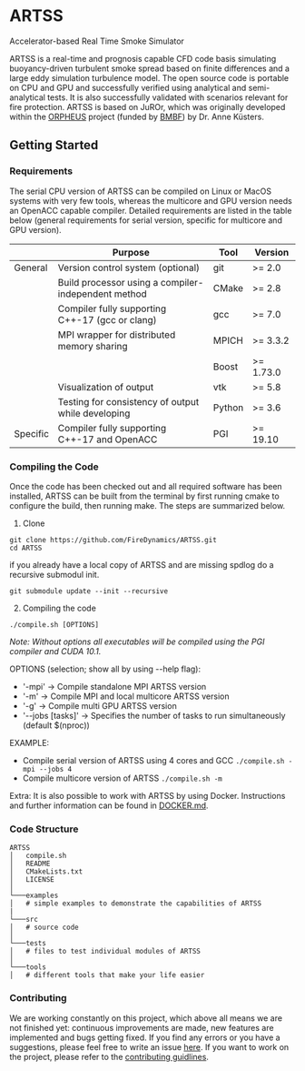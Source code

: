 # ARTSS
Accelerator-based Real Time Smoke Simulator

ARTSS is a real-time and prognosis capable CFD code basis simulating buoyancy-driven turbulent smoke spread
based on finite differences and a large eddy simulation turbulence model. The open source code is portable on CPU and GPU and successfully verified using analytical and
semi-analytical tests. It is also successfully validated with scenarios relevant for fire protection.
ARTSS is based on JuROr, which was originally developed within the [ORPHEUS](http://www.orpheus-projekt.de) project
(funded by [BMBF](https://www.bmbf.de/)) by Dr. Anne Küsters.

## Getting Started

### Requirements
The serial CPU version of ARTSS can be compiled on Linux or MacOS systems with very few tools,
whereas the multicore and GPU version needs an OpenACC capable compiler.
Detailed requirements are listed in the table below (general requirements for serial version, specific for multicore and GPU version).

|          | Purpose                                             | Tool     | Version       |
|--------- | --------------------------------------------------- | -------- | --------------|
| General  | Version control system (optional)                   | git      |   >= 2.0      |
|          | Build processor using a compiler-independent method | CMake    |   >= 2.8      |
|          | Compiler fully supporting C++-17 (gcc or clang)     | gcc      |   >= 7.0      |
|          | MPI wrapper for distributed memory sharing          | MPICH    |   >= 3.3.2    |
|          |                                                     | Boost    |   >= 1.73.0   |
|          | Visualization of output                             | vtk      |   >= 5.8      |
|          | Testing for consistency of output while developing  | Python   |   >= 3.6      |
| Specific | Compiler fully supporting C++-17 and OpenACC        | PGI      |   >= 19.10    |

### Compiling the Code
Once the code has been checked out and all required software has been installed, ARTSS
can be built from the terminal by first running cmake to configure the build, then
running make. The steps are summarized below.  

1. Clone
```
git clone https://github.com/FireDynamics/ARTSS.git
cd ARTSS
```

if you already have a local copy of ARTSS and are missing spdlog do a recursive submodul init.
```
git submodule update --init --recursive
```

2. Compiling the code
```
./compile.sh [OPTIONS]
```
*Note: Without options all executables will be compiled using the PGI compiler and CUDA 10.1.*

OPTIONS (selection; show all by using --help flag):
- '-mpi' -> Compile standalone MPI ARTSS version
- '-m'   -> Compile MPI and local multicore ARTSS version
- '-g'   -> Compile multi GPU ARTSS version
- '--jobs [tasks]' -> Specifies  the  number of tasks to run simultaneously (default $(nproc))

EXAMPLE:
- Compile serial version of ARTSS using 4 cores and GCC
`./compile.sh -mpi --jobs 4 `
- Compile multicore version of ARTSS
`./compile.sh -m`

Extra:
It is also possible to work with ARTSS by using Docker. Instructions and further information can be found in [DOCKER.md](https://github.com/FireDynamics/ARTSS/tree/master/DOCKER.md).


### Code Structure
```
ARTSS
│   compile.sh
│   README
│   CMakeLists.txt
│   LICENSE   
│
└───examples
│   # simple examples to demonstrate the capabilities of ARTSS
|
└───src
│   # source code
│
└───tests
│   # files to test individual modules of ARTSS
│  
└───tools
│   # different tools that make your life easier
```

### Contributing

We are working constantly on this project, which above all means we are not finished yet: continuous improvements are made, new features are implemented and bugs getting fixed. If you find any errors or you have a suggestions, please feel free to write an issue [here](https://github.com/FireDynamics/ARTSS/issues). If you want to work on the project, please refer to the [contributing guidlines](https://github.com/FireDynamics/ARTSS/tree/master/CONTRIBUTING.md).

